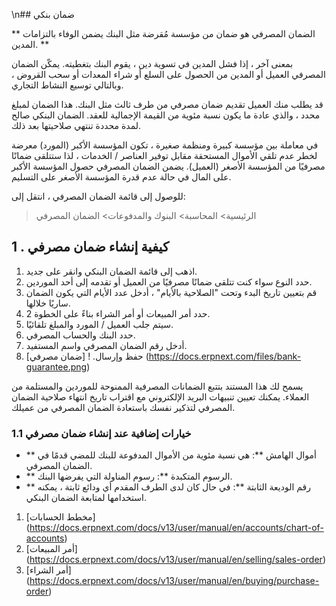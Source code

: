 \n## ضمان بنكي

** الضمان المصرفي هو ضمان من مؤسسة مُقرضة مثل البنك يضمن الوفاء بالتزامات المدين. **

بمعنى آخر ، إذا فشل المدين في تسوية دين ، يقوم البنك بتغطيته. يمكّن الضمان المصرفي العميل أو المدين من الحصول على السلع أو شراء المعدات أو سحب القروض ، وبالتالي توسيع النشاط التجاري.

قد يطلب منك العميل تقديم ضمان مصرفي من طرف ثالث مثل البنك. هذا الضمان لمبلغ محدد ، والذي عادة ما يكون نسبة مئوية من القيمة الإجمالية للعقد. الضمان البنكي صالح لمدة محددة تنتهي صلاحيتها بعد ذلك.

في معاملة بين مؤسسة كبيرة ومنظمة صغيرة ، تكون المؤسسة الأكبر (المورد) معرضة لخطر عدم تلقي الأموال المستحقة مقابل توفير العناصر / الخدمات ، لذا ستتلقى ضمانًا مصرفيًا من المؤسسة الأصغر (العميل). يضمن الضمان المصرفي حصول المؤسسة الأكبر على المال في حالة عدم قدرة المؤسسة الأصغر على التسليم.

للوصول إلى قائمة الضمان المصرفي ، انتقل إلى:

> الرئيسية> المحاسبة> البنوك والمدفوعات> الضمان المصرفي

## 1 \. كيفية إنشاء ضمان مصرفي

1. اذهب إلى قائمة الضمان البنكي وانقر على جديد.
2. حدد النوع سواء كنت تتلقى ضمانًا مصرفيًا من العميل أو تقدمه إلى أحد الموردين.
3. قم بتعيين تاريخ البدء وتحت "الصلاحية بالأيام" ، أدخل عدد الأيام التي يكون الضمان ساريًا خلالها.
4. حدد أمر المبيعات أو أمر الشراء بناءً على الخطوة 2.
5. سيتم جلب العميل / المورد والمبلغ تلقائيًا.
6. حدد البنك والحساب المصرفي.
7. أدخل رقم الضمان المصرفي واسم المستفيد.
8. حفظ وإرسال. ! [ضمان مصرفي] (https://docs.erpnext.com/files/bank-guarantee.png)

يسمح لك هذا المستند بتتبع الضمانات المصرفية الممنوحة للموردين والمستلمة من العملاء. يمكنك تعيين تنبيهات البريد الإلكتروني مع اقتراب تاريخ انتهاء صلاحية الضمان المصرفي لتذكير نفسك باستعادة الضمان المصرفي من عميلك.

### 1.1 خيارات إضافية عند إنشاء ضمان مصرفي

* ** أموال الهامش **: هي نسبة مئوية من الأموال المدفوعة للبنك للمضي قدمًا في الضمان المصرفي.
* ** الرسوم المتكبدة **: رسوم المناولة التي يفرضها البنك.
* ** رقم الوديعة الثابتة **: في حال كان لدى الطرف المقدم أي ودائع ثابتة ، يمكنه استخدامها لمتابعة الضمان البنكي.

1. [مخطط الحسابات] (https://docs.erpnext.com/docs/v13/user/manual/en/accounts/chart-of-accounts)
2. [أمر المبيعات] (https://docs.erpnext.com/docs/v13/user/manual/en/selling/sales-order)
3. [أمر الشراء] (https://docs.erpnext.com/docs/v13/user/manual/en/buying/purchase-order)